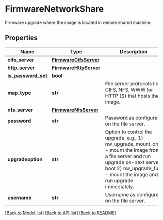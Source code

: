 # FirmwareNetworkShare

Firmware upgrade where the image is located in remote shared machine. 
## Properties
Name | Type | Description | Notes
------------ | ------------- | ------------- | -------------
**cifs_server** | [**FirmwareCifsServer**](FirmwareCifsServer.md) |  | [optional] 
**http_server** | [**FirmwareHttpServer**](FirmwareHttpServer.md) |  | [optional] 
**is_password_set** | **bool** |  | [optional] 
**map_type** | **str** | File server protocols like CIFS, NFS, WWW for HTTP (S) that hosts the image.   | [optional] [default to 'nfs']
**nfs_server** | [**FirmwareNfsServer**](FirmwareNfsServer.md) |  | [optional] 
**password** | **str** | Password as configured on the file server.   | [optional] 
**upgradeoption** | **str** | Option to control the upgrade, e.g., 1) nw_upgrade_mount_only - mount the image from a file server and run upgrade on-next server boot 2) nw_upgrade_full - mount the image and run upgrade immediately.   | [optional] [default to 'nw_upgrade_full']
**username** | **str** | Username as configured on the file server.    | [optional] 

[[Back to Model list]](../README.md#documentation-for-models) [[Back to API list]](../README.md#documentation-for-api-endpoints) [[Back to README]](../README.md)


